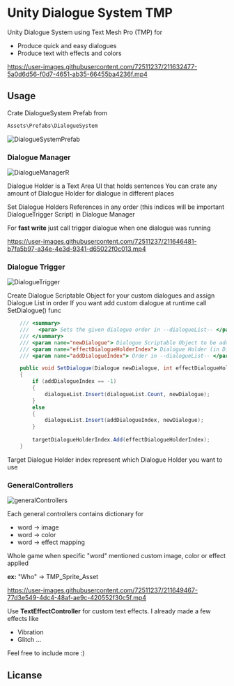 # Unity Dialogue System TMP

Unity Dialogue System using Text Mesh Pro (TMP) for

- Produce quick and easy dialogues
- Produce text with effects and colors

https://user-images.githubusercontent.com/72511237/211632477-5a0d6d56-f0d7-4651-ab35-66455ba4236f.mp4


## Usage

Crate DialogueSystem Prefab from
```bash
Assets\Prefabs\DialogueSystem
```

![DialogueSystemPrefab](https://user-images.githubusercontent.com/72511237/211633753-18a8d19b-7468-462a-abaf-38b1e259137a.PNG)

### Dialogue Manager

![DialogueManagerR](https://user-images.githubusercontent.com/72511237/211634812-3e5d5b8e-b423-49e3-9e63-c789a117f531.PNG)

Dialogue Holder is a Text Area UI that holds sentences
You can crate any amount of Dialogue Holder for dialogue in different places

Set Dialogue Holders References in any order (this indices will be important DialogueTrigger Script) in Dialogue Manager



For **fast write** just call trigger dialogue when one dialogue was running


https://user-images.githubusercontent.com/72511237/211646481-b7fa5b97-a34e-4e3d-9341-d65022f0c013.mp4





### Dialogue Trigger
![DialogueTrigger](https://user-images.githubusercontent.com/72511237/211634918-9666d56d-0444-45ec-9d6b-f1c69b78be2f.PNG)

Create Dialogue Scriptable Object for your custom dialogues and assign Dialogue List in order
If you want add custom dialogue at runtime call SetDialogue() func

```C#
    /// <summary>
    ///   <para> Sets the given dialogue order in --dialogueList-- </para>
    /// </summary>
    /// <param name="newDialogue"> Dialogue Scriptable Object to be added </param>
    /// <param name="effectDialogueHolderIndex"> Dialogue Holder (in Dialogue Manager) to be affected </param>
    /// <param name="addDialogueIndex"> Order in --dialogueList-- </param>

    public void SetDialogue(Dialogue newDialogue, int effectDialogueHolderIndex, int addDialogueIndex = -1)
    {
        if (addDialogueIndex == -1)
        {
            dialogueList.Insert(dialogueList.Count, newDialogue);
        }
        else
        {
            dialogueList.Insert(addDialogueIndex, newDialogue);
        }
        
        targetDialogueHolderIndex.Add(effectDialogueHolderIndex);
    }
```

Target Dialogue Holder index represent which Dialogue Holder you want to use


### GeneralControllers

![generalControllers](https://user-images.githubusercontent.com/72511237/211647556-ff01b9b1-db9b-4ec1-b487-3c86b100417b.PNG)

Each general controllers contains dictionary for
- word -> image
- word -> color
- word -> effect mapping

Whole game when specific "word" mentioned custom image, color or effect applied

**ex:** "Who" -> TMP_Sprite_Asset

https://user-images.githubusercontent.com/72511237/211649467-77d3e549-4dc4-48af-ae9c-420552f30c5f.mp4


Use **TextEffectController** for custom text effects. I already made a few effects like
- Vibration
- Glitch
...

Feel free to include more :)





## Licanse 





